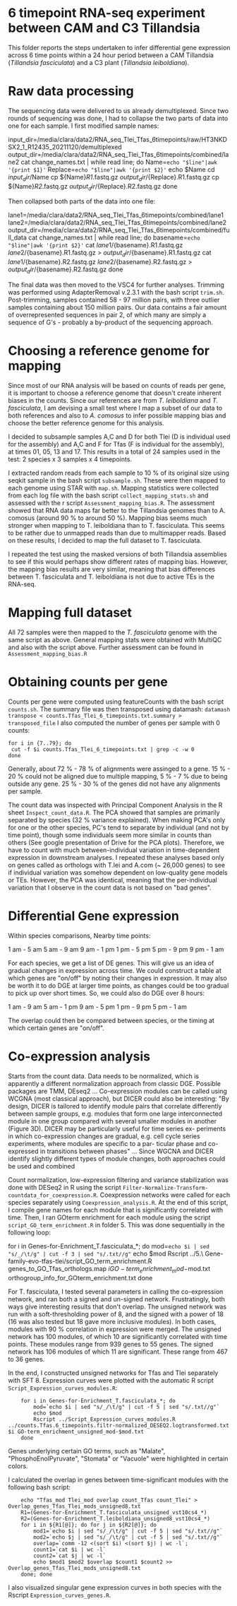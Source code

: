 # 6 timepoint RNA-seq experiment between CAM and C3 Tillandsia

This folder reports the steps undertaken to infer differential gene expression across 6 time points within a 24 hour period between a CAM Tillandsia (*Tillandsia fasciculata*) and a C3 plant (*Tillandsia leiboldiana*).

# Raw data processing

The sequencing data were delivered to us already demultiplexed. Since two rounds of sequencing was done, I had to collapse the two parts of data into one for each sample. I first modified sample names:

  input_dir=/media/clara/data2/RNA_seq_Tlei_Tfas_6timepoints/raw/HT3NKDSX2_1_R12435_20211120/demultiplexed
  output_dir=/media/clara/data2/RNA_seq_Tlei_Tfas_6timepoints/combined/lane2
  cat change_names.txt | while read line; do
    Name=`echo "$line"|awk '{print $1}'`
    Replace=`echo "$line"|awk '{print $2}'`
    echo $Name
    cd $input_dir/$Name
    cp ${Name}*R1*.fastq.gz $output_dir/${Replace}.R1.fastq.gz
    cp ${Name}*R2*.fastq.gz $output_dir/${Replace}.R2.fastq.gz
  done

Then collapsed both parts of the data into one file:

  lane1=/media/clara/data2/RNA_seq_Tlei_Tfas_6timepoints/combined/lane1
  lane2=/media/clara/data2/RNA_seq_Tlei_Tfas_6timepoints/combined/lane2
  output_dir=/media/clara/data2/RNA_seq_Tlei_Tfas_6timepoints/combined/full_data
  cat change_names.txt | while read line; do
    basename=`echo "$line"|awk '{print $2}'`
    cat $lane1/${basename}.R1.fastq.gz $lane2/${basename}.R1.fastq.gz > $output_dir/${basename}.R1.fastq.gz
    cat $lane1/${basename}.R2.fastq.gz $lane2/${basename}.R2.fastq.gz > $output_dir/${basename}.R2.fastq.gz
  done

The final data was then moved to the VSC4 for further analyses. Trimming was performed using AdapterRemoval v.2.3.1 with the bash script `trim.sh`. Post-trimming, samples contained 58 - 97 million pairs, with three outlier samples containing about 150 million pairs. Our data contains a fair amount of overrepresented sequences in pair 2, of which many are simply a sequence of G's - probably a by-product of the sequencing approach.

# Choosing a reference genome for mapping

Since most of our RNA analysis will be based on counts of reads per gene, it is important to choose a reference genome that doesn't create inherent biases in the counts. Since our references are from *T. leiboldiana* and *T. fasciculata*, I am devising a small test where I map a subset of our data to both references and also to *A. comosus* to infer possible mapping bias and choose the better reference genome for this analysis.

I decided to subsample samples A,C and D for both Tlei (D is individual used for the assembly) and A,C and F for Tfas (F is individual for the assembly), at times 01, 05, 13 and 17. This results in a total of 24 samples used in the test: 2 species x 3 samples x 4 timepoints.

I extracted random reads from each sample to 10 % of its original size using seqkit sample in the bash script `subsample.sh`. These were then mapped to each genome using STAR with `map.sh`. Mapping statistics were collected from each log file with the bash script `collect_mapping_stats.sh` and assessed with the r script `Assessment_mapping_bias.R`. The assessment showed that RNA data maps far better to the Tillandsia genomes than to A. comosus (around 90 % to around 50 %). Mapping bias seems much stronger when mapping to T. leiboldiana than to T. fasciculata. This seems to be rather due to unmapped reads than due to multimapper reads. Based on these results, I decided to map the full dataset to T. fasciculata.

I repeated the test using the masked versions of both Tillandsia assemblies to see if this would perhaps show different rates of mapping bias. However, the mapping bias results are very similar, meaning that bias differences between T. fasciculata and T. leiboldiana is not due to active TEs is the RNA-seq.

# Mapping full dataset

All 72 samples were then mapped to the *T. fasciculata* genome with the same script as above. General mapping stats were obtained with MultiQC and also with the script above. Further assessment can be found in `Assessment_mapping_bias.R`

# Obtaining counts per gene

Counts per gene were computed using featureCounts with the bash script `counts.sh`. The summary file was then transposed using datamash: `datamash transpose < counts.Tfas_Tlei_6_timepoints.txt.summary > transposed_file`
I also computed the number of genes per sample with 0 counts:

	for i in {7..79}; do
	 cut -f $i counts.Tfas_Tlei_6_timepoints.txt | grep -c -w 0
	done

Generally, about 72 % - 78 % of alignments were assinged to a gene. 15 % - 20 % could not be aligned due to multiple mapping, 5 % - 7 % due to being outside any gene. 25 % - 30 % of the genes did not have any alignments per sample.

The count data was inspected with Principal Component Analysis in the R sheet `Inspect_count_data.R`. The PCA showed that samples are primarily separated by species (32 % variance explained). When making PCA's only for one or the other species, PC's tend to separate by individual (and not by time point), though some individuals seem more similar in counts than others (See google presentation of Drive for the PCA plots). Therefore, we have to count with much between-individual variation in time-dependent expression in downstream analyses. I repeated these analyses based only on genes called as orthologs with T.lei and A.com (~ 26,000 genes) to see if individual variation was somehow dependent on low-quality gene models or TEs. However, the PCA was identical, meaning that the per-individual variation that I observe in the count data is not based on "bad genes".

# Differential Gene expression

Within species comparisons, Nearby time points:

1 am - 5 am
5 am - 9 am
9 am - 1 pm
1 pm - 5 pm
5 pm - 9 pm
9 pm - 1 am

For each species, we get a list of DE genes. This will give us an idea of gradual changes in expression across time. We could construct a table at which genes are "on/off" by noting their changes in expression. It may also be worth it to do DGE at larger time points, as changes could be too gradual to pick up over short times. So, we could also do DGE over 8 hours:

1 am - 9 am
5 am - 1 pm
9 am - 5 pm
1 pm - 9 pm
5 pm - 1 am

The overlap could then be compared between species, or the timing at which certain genes are "on/off".

# Co-expression analysis

Starts from the count data. Data needs to be normalized, which is apparently a different normalization approach from classic DGE. Possible packages are TMM, DEseq2
...
Co-expression modules can be called using WCGNA (most classical approach), but DICER could also be interesting: "By design, DICER is tailored to identify module pairs that correlate differently between sample groups, e.g. modules that form one large interconnected module in one group compared with several smaller modules in another (Figure 3D). DICER may be particularly useful for time series ex- periments in which co-expression changes are gradual, e.g. cell cycle series experiments, where modules are specific to a par- ticular phase and co-expressed in transitions between phases"
...
Since WGCNA and DICER identify slightly different types of module changes, both approaches could be used and combined

Count normalization, low-expression filtering and variance stabilization was done with DESeq2 in R using the script `Filter-Normalize-Transform-countdata_for_coexpression.R`. Coexpression networks were called for each species separately using `Coexpression_analysis.R`. At the end of this script, I compile gene names for each module that is significantly correlated with time. Then, I ran GOterm enrichment for each module using the script `script_GO_term_enrichment.R` in folder 5. This was done sequentially in the following loop:

  for i in Genes-for-Enrichment_T.fasciculata_*; do
    mod=`echo $i | sed "s/_/\t/g" | cut -f 3 | sed "s/.txt//g"`
    echo $mod
    Rscript ../5.\ Gene-family-evo-tfas-tlei/script_GO_term_enrichment.R genes_to_GO_Tfas_orthologs.map $i GO-term_enrichment_mod-$mod.txt orthogroup_info_for_GOterm_enrichment.txt
  done

For T. fasciculata, I tested several parameters in calling the co-expression network, and ran both a signed and un-signed network. Frustratingly, both ways give interesting results that don't overlap. The unsigned network was run with a soft-thresholding power of 8, and the signed with a power of 18 (16 was also tested but 18 gave more inclusive modules). In both cases, modules with 90 % correlation in expression were merged. The unsigned network has 100 modules, of which 10 are significantly correlated with time points. These modules range from 939 genes to 55 genes. The signed network has 106 modules of which 11 are significant. These range from 467 to 36 genes.

In the end, I constructed unsigned networks for Tfas and Tlei separately with SFT 8. Expression curves were plotted with the automatic R script `Script_Expression_curves_modules.R`:

		for i in Genes-for-Enrichment_T.fasciculata_*; do
			mod=`echo $i | sed "s/_/\t/g" | cut -f 5 | sed "s/.txt//g"`
    		echo $mod
    		Rscript ../Script_Expression_curves_modules.R ../counts.Tfas.6_timepoints.filtr-normalized_DESEQ2.logtransformed.txt $i GO-term_enrichment_unsigned_mod-$mod.txt
  		done

 Genes underlying certain GO terms, such as "Malate", "PhosphoEnolPyruvate", "Stomata" or "Vacuole" were highlighted in certain colors.

 I calculated the overlap in genes between time-significant modules with the following bash script:

  		echo "Tfas_mod Tlei_mod overlap count_Tfas count_Tlei" > Overlap_genes_Tfas_Tlei_mods_unsigned8.txt
  		R1=(Genes-for-Enrichment_T.fasciculata_unsigned_vst10cs4_*)
  		R2=(Genes-for-Enrichment_T.leiboldiana_unsigned8_vst10cs4_*)
  		for i in ${R1[@]}; do for j in ${R2[@]}; do  
  			mod1=`echo $i | sed "s/_/\t/g" | cut -f 5 | sed "s/.txt//g"`
  			mod2=`echo $j | sed "s/_/\t/g" | cut -f 5 | sed "s/.txt//g"`
  			overlap=`comm -12 <(sort $i) <(sort $j) | wc -l`;
  			count1=`cat $i | wc -l`
  			count2=`cat $j | wc -l`
  			echo $mod1 $mod2 $overlap $count1 $count2 >> Overlap_genes_Tfas_Tlei_mods_unsigned8.txt
  		done; done

I also visualized singular gene expression curves in both species with the Rscript `Expression_curves_genes.R`.
